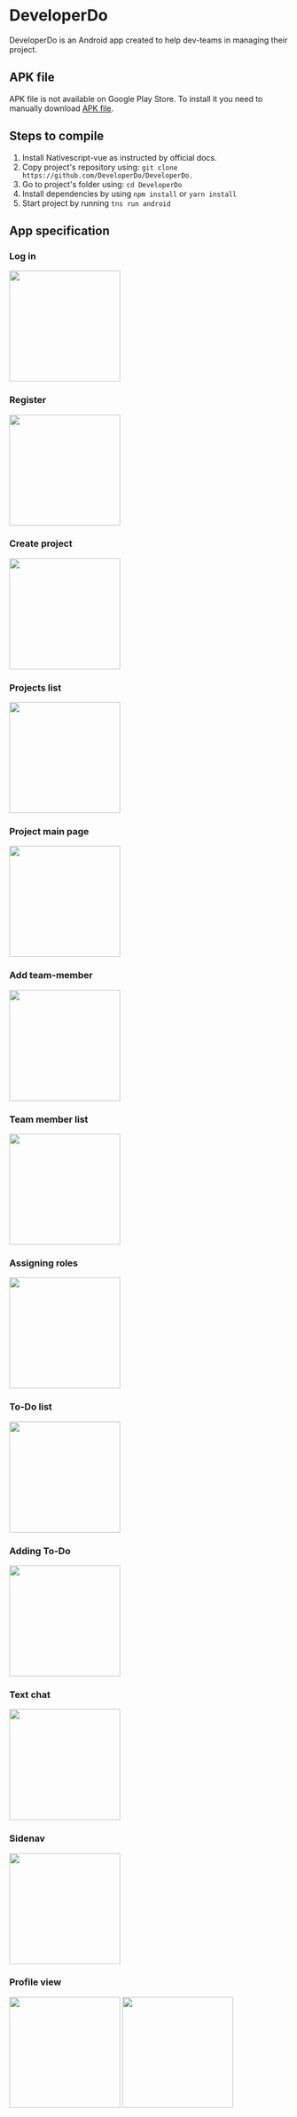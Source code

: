 # DeveloperDo

DeveloperDo is an Android app created to help dev-teams in managing their project. 

## APK file
APK file is not available on Google Play Store. To install it you need to manually download [APK file](https://firebasestorage.googleapis.com/v0/b/developerdo-dcf39.appspot.com/o/apk%2Fdeveloper-do.apk?alt=media&token=53e8186c-08e2-4019-bb93-5313efc9e94a).

## Steps to compile
1. Install Nativescript-vue as instructed by official docs.
2. Copy project's repository using: ```git clone https://github.com/DeveloperDo/DeveloperDo.```
3. Go to project's folder using: ```cd DeveloperDo```
4. Install dependencies by using ```npm install``` or ```yarn install```
5. Start project by running ```tns run android```

## App specification

### Log in
<img src="./docs/img.png" width="200"/>

### Register
<img src="./docs/img_2.png" width="200"/>

### Create project
<img src="./docs/img_3.png" width="200"/>

### Projects list
<img src="./docs/img_4.png" width="200"/>

### Project main page
<img src="./docs/img_5.png" width="200"/>

### Add team-member
<img src="./docs/img_6.png" width="200"/>

### Team member list
<img src="./docs/img_7.png" width="200"/>

### Assigning roles
<img src="./docs/img_8.png" width="200"/>

### To-Do list
<img src="./docs/img_9.png" width="200"/>

### Adding To-Do
<img src="./docs/img_10.png" width="200"/>

### Text chat
<img src="./docs/img_11.png" width="200"/>

### Sidenav
<img src="./docs/img_12.png" width="200"/>

### Profile view
<img src="./docs/img_13.png" width="200"/>
<img src="./docs/img_14.png" width="200"/>

